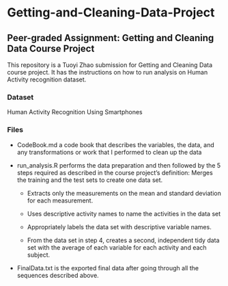 # Getting-and-Cleaning-Data-Project
## Peer-graded Assignment: Getting and Cleaning Data Course Project
This repository is a Tuoyi Zhao submission for Getting and Cleaning Data course project. It has the instructions on how to run analysis on Human Activity recognition dataset.

### Dataset
Human Activity Recognition Using Smartphones

### Files
- CodeBook.md a code book that describes the variables, the data, and any transformations or work that I performed to clean up the data

- run_analysis.R performs the data preparation and then followed by the 5 steps required as described in the course project’s definition:
Merges the training and the test sets to create one data set.

   - Extracts only the measurements on the mean and standard deviation for each measurement.

   - Uses descriptive activity names to name the activities in the data set

   - Appropriately labels the data set with descriptive variable names.

   - From the data set in step 4, creates a second, independent tidy data set with the average of each variable for each activity and each subject.

- FinalData.txt is the exported final data after going through all the sequences described above.
